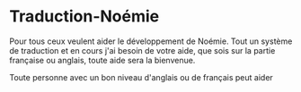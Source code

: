 # Traduction-Noémie
Pour tous ceux veulent aider le développement de Noémie. Tout un système de traduction et en cours j'ai besoin de votre aide, que sois sur la partie française ou anglais, toute aide sera la bienvenue.

Toute personne avec un bon niveau d'anglais ou de français peut aider
